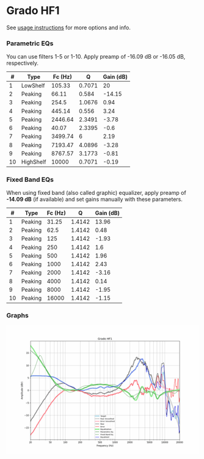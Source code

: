 # Grado HF1
See [usage instructions](https://github.com/jaakkopasanen/AutoEq#usage) for more options and info.

### Parametric EQs
You can use filters 1-5 or 1-10. Apply preamp of -16.09 dB or -16.05 dB, respectively.

|   # | Type      |   Fc (Hz) |      Q |   Gain (dB) |
|-----|-----------|-----------|--------|-------------|
|   1 | LowShelf  |    105.33 | 0.7071 |       20    |
|   2 | Peaking   |     66.11 | 0.584  |      -14.15 |
|   3 | Peaking   |    254.5  | 1.0676 |        0.94 |
|   4 | Peaking   |    445.14 | 0.556  |        3.24 |
|   5 | Peaking   |   2446.64 | 2.3491 |       -3.78 |
|   6 | Peaking   |     40.07 | 2.3395 |       -0.6  |
|   7 | Peaking   |   3499.74 | 6      |        2.19 |
|   8 | Peaking   |   7193.47 | 4.0896 |       -3.28 |
|   9 | Peaking   |   8767.57 | 3.1773 |       -0.81 |
|  10 | HighShelf |  10000    | 0.7071 |       -0.19 |

### Fixed Band EQs
When using fixed band (also called graphic) equalizer, apply preamp of **-14.09 dB** (if available) and set gains manually with these parameters.

|   # | Type    |   Fc (Hz) |      Q |   Gain (dB) |
|-----|---------|-----------|--------|-------------|
|   1 | Peaking |     31.25 | 1.4142 |       13.96 |
|   2 | Peaking |     62.5  | 1.4142 |        0.48 |
|   3 | Peaking |    125    | 1.4142 |       -1.93 |
|   4 | Peaking |    250    | 1.4142 |        1.6  |
|   5 | Peaking |    500    | 1.4142 |        1.96 |
|   6 | Peaking |   1000    | 1.4142 |        2.43 |
|   7 | Peaking |   2000    | 1.4142 |       -3.16 |
|   8 | Peaking |   4000    | 1.4142 |        0.14 |
|   9 | Peaking |   8000    | 1.4142 |       -1.95 |
|  10 | Peaking |  16000    | 1.4142 |       -1.15 |

### Graphs
![](./Grado%20HF1.png)
